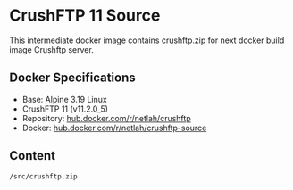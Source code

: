 # CrushFTP 11 Source

This intermediate docker image contains crushftp.zip for next docker build image Crushftp server.

## Docker Specifications

- Base: Alpine 3.19 Linux
- CrushFTP 11 (v11.2.0_5)
- Repository: [hub.docker.com/r/netlah/crushftp](hub.docker.com/r/netlah/crushftp)
- Docker: [hub.docker.com/r/netlah/crushftp-source](hub.docker.com/r/netlah/crushftp-source)

## Content

```
/src/crushftp.zip
```
